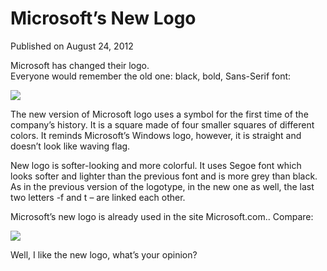 # Microsoft&#8217;s New Logo

Published on August 24, 2012

Microsoft has changed their logo.  
Everyone would remember the old one: black, bold, Sans-Serif font:

![](http://media.tumblr.com/tumblr_m9908tkZE31rq1qxm.jpg)

The new version of Microsoft logo uses a symbol for the first time of the company’s history. It is a square made of four smaller squares of different colors. It reminds Microsoft’s Windows logo, however, it is straight and doesn’t look like waving flag.

New logo is softer-looking and more colorful. It uses Segoe font which looks softer and lighter than the previous font and is more grey than black. As in the previous version of the logotype, in the new one as well, the last two letters -f and t – are linked each other.

Microsoft’s new logo is already used in the site Microsoft.com.. Compare:

![](http://media.tumblr.com/tumblr_m99275YUZs1rq1qxm.jpg)

Well, I like the new logo, what’s your opinion?
	